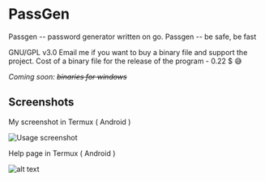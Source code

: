 # PassGen
Passgen -- password generator written on go. Passgen -- be safe, be fast


GNU/GPL v3.0
Email me if you want to buy a binary file and support the project. Cost of a binary file for the release of the program - 0.22 $ 😅


_Coming soon: ~~binaries for windows~~_

## Screenshots
My screenshot in Termux ( Android )

![Usage screenshot](https://x0.at/FKde.jpg)

Help page in Termux ( Android )

![alt text](https://x0.at/K2Vz.jpg)
